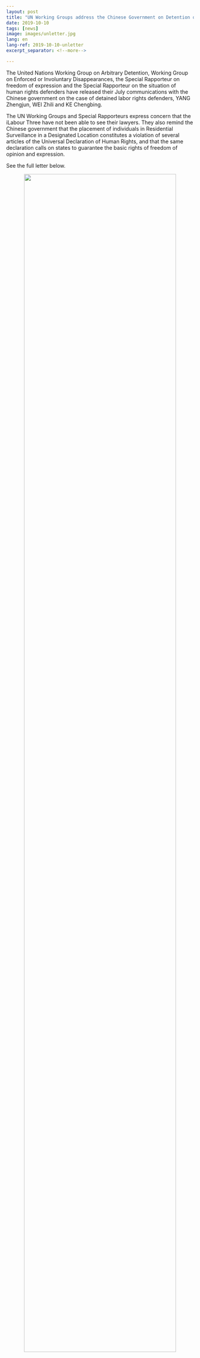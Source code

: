 ```yaml
---
layout: post
title: "UN Working Groups address the Chinese Government on Detention of iLabour Three"
date: 2019-10-10
tags: [news]
image: images/unletter.jpg
lang: en
lang-ref: 2019-10-10-unletter
excerpt_separator: <!--more-->

---
```


The United Nations Working Group on Arbitrary Detention, Working Group on Enforced or Involuntary Disappearances, the Special Rapporteur on freedom of expression and the Special Rapporteur on the situation of human rights defenders have released their July communications with the Chinese government on the case of detained labor rights defenders, YANG Zhengjun, WEI Zhili and KE Chengbing.

The UN Working Groups and Special Rapporteurs express concern that the iLabour Three have not been able to see their lawyers. They also remind the Chinese government that the placement of individuals in Residential Surveillance in a Designated Location constitutes a violation of several articles of the Universal Declaration of Human Rights, and that the same declaration calls on states to guarantee the basic rights of freedom of opinion and expression.

See the full letter below.

<div style="text-align:center"><img src="/images/unletter_1.jpg" width="90%"/></div>

<div style="text-align:center"><img src="/images/unletter_2.jpg" width="90%"/></div>

<div style="text-align:center"><img src="/images/unletter_3.jpg" width="90%"/></div>

<div style="text-align:center"><img src="/images/unletter_4.jpg" width="90%"/></div>

<div style="text-align:center"><img src="/images/unletter_5.jpg" width="90%"/></div>

<div style="text-align:center"><img src="/images/unletter_6.jpg" width="90%"/></div>

<div style="text-align:center"><img src="/images/unletter_7.jpg" width="90%"/></div>

<div style="text-align:center"><img src="/images/unletter_8.jpg" width="90%"/></div>

